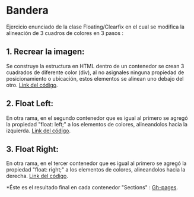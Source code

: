 # Bandera

Ejercicio enunciado de la clase Floating/Clearfix en el cual se modifica la alineación de 3 cuadros de colores en 3 pasos :

## 1. Recrear la imagen:

Se construye la estructura en HTML dentro de un contenedor se crean 3 cuadrados de diferente color (div), al no asignales ninguna propiedad de posicionamiento o ubicación, estos elementos se alinean uno debajo del otro. [Link del código](https://github.com/flordeciruela/bandera/commit/2cda2610939d72cb4edc44feb60aa5cfd2df3356).

## 2. Float Left:
 
En otra rama, en el segundo contenedor que es igual al primero se agregó la propiedad "float: left;" a los elementos de colores, alineandolos hacia la izquierda. [Link del código](https://github.com/flordeciruela/bandera/commit/970d9b92144235c106a3479d9ddc1a07efda89dc).

## 3. Float Right:

En otra rama, en el tercer contenedor que es igual al primero se agregó la propiedad "float: right;" a los elementos de colores, alineandolos hacia la derecha. [Link del código](https://github.com/flordeciruela/bandera/commit/1a20fcfb9a386c8327641fa0c3c07a5a1a54eda5).

*Éste es el resultado final en cada contenedor "Sections" :  [Gh-pages](https://flordeciruela.github.io/bandera/).
